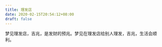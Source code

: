 ```yaml
---
title: 理发店
date: 2020-02-15T20:54:12+08:00
draft: false
---
```


梦见理发店，吉兆，是发财的预兆。梦见在理发店给别人理发，吉兆，生活会顺利。